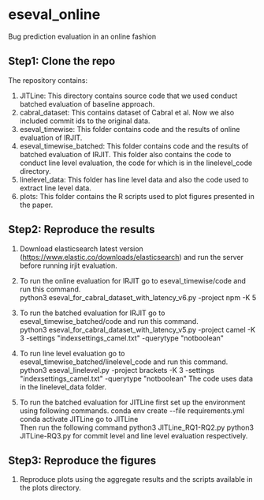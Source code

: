 # eseval_online
Bug prediction evaluation in an online fashion

## Step1: Clone the repo
The repository contains:
1. JITLine: This directory contains source code that we used conduct batched evaluation of baseline approach.
2. cabral_dataset: This contains dataset of Cabral et al. Now we also included commit ids to the original data. 
3. eseval_timewise: This folder contains code and the results of online evaluation of IRJIT.
4. eseval_timewise_batched: This folder contains code and the results of batched evaluation of IRJIT. This folder 
also contains the code to conduct line level evaluation, the code for which is in the linelevel_code directory.
5. linelevel_data: This folder has line level data and also the code used to extract line level data.  
6. plots: This folder contains the R scripts used to plot figures presented in the paper.


## Step2: Reproduce the results
1. Download elasticsearch latest version (https://www.elastic.co/downloads/elasticsearch) and run the server before running irjit evaluation.

2. To run the online evaluation for IRJIT go to eseval_timewise/code and run this command. \
python3 eseval_for_cabral_dataset_with_latency_v6.py -project npm -K 5


3. To run the batched evaluation for IRJIT go to eseval_timewise_batched/code and run this command. \
python3 eseval_for_cabral_dataset_with_latency_v5.py -project camel -K 3 -settings "indexsettings_camel.txt" -querytype "notboolean"


4. To run line level evaluation go to eseval_timewise_batched/linelevel_code and run this command. \
python3 eseval_linelevel.py -project brackets -K 3 -settings "indexsettings_camel.txt" -querytype "notboolean"
The code uses data in the linelevel_data folder.


5. To run the batched evaluation for JITLine first set up the environment using following commands.
conda env create --file requirements.yml
conda activate JITLine go to JITLine \
Then run the following command
python3 JITLine_RQ1-RQ2.py
python3 JITLine-RQ3.py
for commit level and line level evaluation respectively.


## Step3: Reproduce the figures
1. Reproduce plots using the aggregate results and the scripts available in the plots directory.
